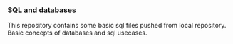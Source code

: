 ### SQL and databases

This repository contains some basic sql files pushed from local repository. Basic concepts of databases and sql usecases.
 
